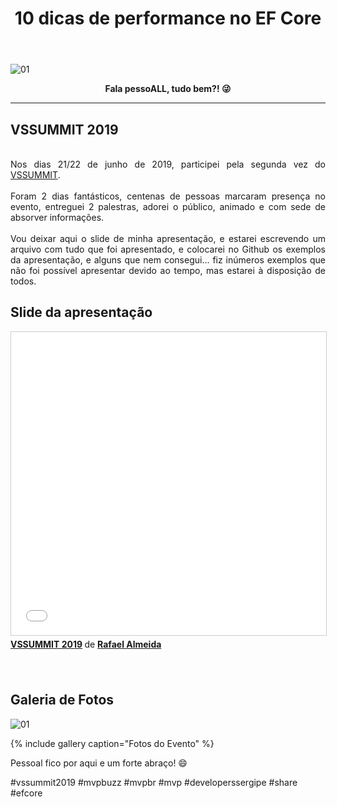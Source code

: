 ﻿---
title: "10 dicas de performance no EF Core"
comments: true
excerpt_separator: "Ler mais"
categories:
  - Dica
toc: true
toc_label: "Começando"
categories:
  - Eventos
gallery:
  - url: /assets/images/vssummit2019/1.jpeg
    image_path: /assets/images/vssummit2019/1.jpeg
    alt: "VSSUMMIT 2019"
  - url: /assets/images/vssummit2019/2.jpeg
    image_path: /assets/images/vssummit2019/2.jpeg
    alt: "VSSUMMIT 2019"
  - url: /assets/images/vssummit2019/3.jpeg
    image_path: /assets/images/vssummit2019/3.jpeg
    alt: "VSSUMMIT 2019"
  - url: /assets/images/vssummit2019/4.jpeg
    image_path: /assets/images/vssummit2019/4.jpeg
    alt: "VSSUMMIT 2019"
  - url: /assets/images/vssummit2019/5.jpeg
    image_path: /assets/images/vssummit2019/5.jpeg
    alt: "VSSUMMIT 2019"
  - url: /assets/images/vssummit2019/6.jpeg
    image_path: /assets/images/vssummit2019/6.jpeg
    alt: "VSSUMMIT 2019"
  - url: /assets/images/vssummit2019/7.jpeg
    image_path: /assets/images/vssummit2019/7.jpeg
    alt: "VSSUMMIT 2019"
header:
  teaser: /assets/images/vssummit2019/1.jpeg
  caption: "www.ralms.io"
---

![01]({{site.url}}{{site.baseurl}}/assets/images/vssummit2019/1.jpeg)

<center><strong>Fala pessoALL, tudo bem?! 😜</strong></center>
<hr>


## VSSUMMIT 2019
<br>
<div style="text-align: justify">
Nos dias 21/22 de junho de 2019, participei pela segunda vez do <a href="http://vssummit.com.br" alt="">VSSUMMIT</a>.
<br><br>
Foram 2 dias fantásticos, centenas de pessoas marcaram presença no evento, entreguei 2 palestras, adorei o público, animado e com sede de absorver informações.
<br><br>
Vou deixar aqui o slide de minha apresentação, e estarei escrevendo um arquivo com tudo que foi apresentado, e colocarei no Github os exemplos da apresentação, e alguns que nem consegui... fiz inúmeros exemplos que não foi possível apresentar devido ao tempo, mas estarei à disposição de todos.
</div>
 
## Slide da apresentação
<iframe src="//www.slideshare.net/slideshow/embed_code/key/374vaj4E3JTmI0" width="595" height="485" frameborder="0" marginwidth="0" marginheight="0" scrolling="no" style="border:1px solid #CCC; border-width:1px; margin-bottom:5px; max-width: 100%;" allowfullscreen> </iframe> <div style="margin-bottom:5px"> <strong> <a href="https://pt.slideshare.net/RafaelAlmeida59/10-dicas-de-performance-no-efcore" title="MVPCONF Latam 2019" target="_blank">VSSUMMIT 2019</a> </strong> de <strong><a href="https://www.slideshare.net/RafaelAlmeida59" target="_blank">Rafael Almeida</a></strong> </div>
<br><br> 


## Galeria de Fotos
![01]({{site.url}}{{site.baseurl}}/assets/images/vssummit2019/1.jpeg) 

{% include gallery caption="Fotos do Evento" %}


<div class="notice--success">
Pessoal fico por aqui e um forte abraço! 😄
</div>

 #vssummit2019 #mvpbuzz #mvpbr #mvp #developerssergipe #share #efcore<br><br> 
